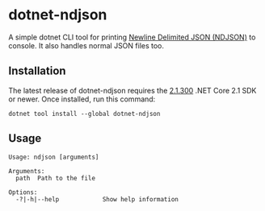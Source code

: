 # dotnet-ndjson

A simple dotnet CLI tool for printing [Newline Delimited JSON (NDJSON)](http://ndjson.org/) to console. It also handles normal JSON files too.

## Installation

The latest release of dotnet-ndjson requires the [2.1.300](https://www.microsoft.com/net/download/dotnet-core/sdk-2.1.300) .NET Core 2.1 SDK or newer.
Once installed, run this command:

```
dotnet tool install --global dotnet-ndjson
```

## Usage

```
Usage: ndjson [arguments]

Arguments:
  path  Path to the file

Options:
  -?|-h|--help            Show help information
```
